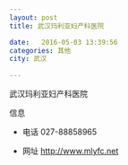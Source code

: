 ```yaml
--- 
layout: post 
title: 武汉玛利亚妇产科医院

date:   2016-05-03 13:39:56 
categories: 其他  
city: 武汉
  
--- 
```

   
武汉玛利亚妇产科医院

信息
 - 电话 027-88858965

 - 网址 http://www.mlyfc.net


